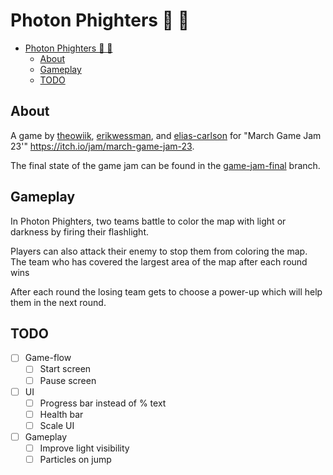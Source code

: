 # Photon Phighters 🥊 🔦

- [Photon Phighters 🥊 🔦](#photon-phight--)
  - [About](#about)
  - [Gameplay](#gameplay)
  - [TODO](#todo)

## About

A game by [theowiik](google.com), [erikwessman](https://github.com/erikwessman), and [elias-carlson](https://github.com/elias-carlson) for "March Game Jam 23'" https://itch.io/jam/march-game-jam-23.

The final state of the game jam can be found in the [game-jam-final](https://github.com/theowiik/project-epicfootsies/tree/game-jam-final) branch.

## Gameplay

In Photon Phighters, two teams battle to color the map with light or darkness by firing their flashlight.

Players can also attack their enemy to stop them from coloring the map. The team who has covered the largest area of the map after each round wins

After each round the losing team gets to choose a power-up which will help them in the next round.

## TODO

- [ ] Game-flow
  - [ ] Start screen
  - [ ] Pause screen
- [ ] UI
  - [ ] Progress bar instead of % text
  - [ ] Health bar
  - [ ] Scale UI
- [ ] Gameplay
  - [ ] Improve light visibility
  - [ ] Particles on jump
